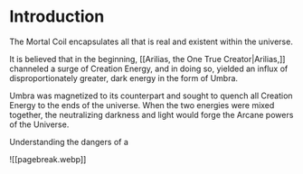 # Introduction
The Mortal Coil encapsulates all that is real and existent within the universe.

It is believed that in the beginning, [[Arilias, the One True Creator|Arilias,]] channeled a surge of Creation Energy, and in doing so, yielded an influx of disproportionately greater, dark energy in the form of Umbra.

Umbra was magnetized to its counterpart and sought to quench all Creation Energy to the ends of the universe. When the two energies were mixed together, the neutralizing darkness and light would forge the Arcane powers of the Universe.

Understanding the dangers of a 

![[pagebreak.webp]]
